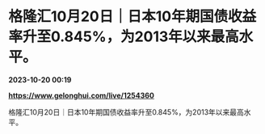 # 格隆汇10月20日｜日本10年期国债收益率升至0.845%，为2013年以来最高水平。

**2023-10-20 00:19**

**https://www.gelonghui.com/live/1254360**

格隆汇10月20日｜日本10年期国债收益率升至0.845%，为2013年以来最高水平。